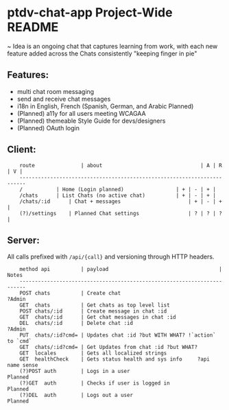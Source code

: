# ptdv-chat-app Project-Wide README
	
~ Idea is an ongoing chat that captures learning from work, with each new feature added across the Chats consistently "keeping finger in pie"

## Features:

- multi chat room messaging
- send and receive chat messages
- i18n in English, French (Spanish, German, and Arabic Planned)
- (Planned) a11y for all users meeting WCAGAA
- (Planned) themeable Style Guide for devs/designers
- (Planned) OAuth login

## Client:

```
    route               | about	                               | A | R | V |
    ------------------------------------------------------------------------    
    /			| Home (Login planned)                 | + | - | + | 
    /chats		| List Chats (no active chat)          | + | - | + |
    /chats/:id		| Chat + messages                      | + | - | + |
    (?)/settings	| Planned Chat settings	               | ? | ? | ? |
```

## Server:

All calls prefixed with `/api/{call}` and versioning through HTTP headers.

```
    method api          | payload                                    | Notes
    ------------------------------------------------------------------------    
    POST chats          | Create chat                                 ?Admin
    GET  chats          | Get chats as top level list
    POST chats/:id      | Create message in chat :id
    GET  chats/:id      | Get chat messages in chat :id
    DEL  chats/:id      | Delete chat :id                             ?Admin
    PUT  chats/:id?cmd=	| Updates chat :id ?but WITH WHAT? !`action` to `cmd`
    GET  chats/:id?cmd=	| Get Updates from chat :id ?but WHAT?
    GET  locales        | Gets all localized strings
    GET  healthCheck    | Gets status health and sys info     ?api name sense
    (?)POST auth        | Logs in a user                              Planned
    (?)GET  auth        | Checks if user is logged in                 Planned
    (?)DEL  auth        | Logs out a user                             Planned
```
